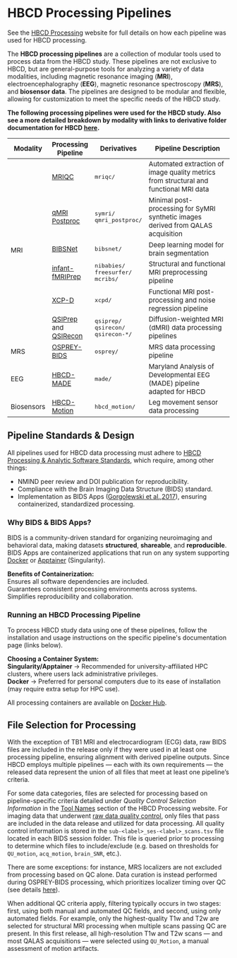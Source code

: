 # HBCD Processing Pipelines
<p>
<div id="visformat" class="table-banner" onclick="toggleCollapse(this)">
  <span class="emoji"><i class="fa-solid fa-circle-info"></i></span>
  <span class="text">See the <a href="https://hbcd-cbrain-processing.readthedocs.io/latest/">HBCD Processing</a> website for full details on how each pipeline was used for HBCD processing.</span>
</div>
</p>

The **HBCD processing pipelines** are a collection of modular tools used to process data from the HBCD study. These pipelines are not exclusive to HBCD, but are general-purpose tools for analyzing a variety of data modalities, including magnetic resonance imaging (**MRI**), electroencephalography (**EEG**), magnetic resonance spectroscopy (**MRS**), and **biosensor data**. The pipelines are designed to be modular and flexible, allowing for customization to meet the specific needs of the HBCD study.

**The following processing pipelines were used for the HBCD study. Also see a more detailed breakdown by modality with links to derivative folder documentation for HBCD [here](../../datacuration/file-based-data.md#links-to-pipeline-derivatives).**

<table style="width: 100%; border-collapse: collapse; table-layout: fixed; font-size: 15px">
  <thead>
    <tr>
      <th style="width: 10%; text-align: center;">Modality</th>
      <th style="width: 10%; text-align: center;">Processing Pipeline</th>
      <th style="width: 10%; text-align: center;">Derivatives</th>
      <th style="width: 60%; text-align: center;">Pipeline Description</th>
    </tr>
  </thead>
  <tbody>
<tr>
<td colspan="1" rowspan="6">
<div>MRI</div>
</td>
<td><a href="https://mriqc.readthedocs.io/en/latest/">MRIQC</a></td>
<td><code>mriqc/</code></td>
<td style="word-wrap: break-word; white-space: normal;">Automated extraction of image quality metrics from structural and functional MRI data</td>
<tr>
<td><a href="https://hbcd-symri-postproc.readthedocs.io/en/latest/index.html">qMRI Postproc</a></td>
<td><code>symri/</code><br><code>qmri_postproc/</code></td>
<td style="word-wrap: break-word; white-space: normal;">Minimal post-processing for SyMRI synthetic images derived from QALAS acquisition</td>
</tr>
<tr>
<td><a href="https://bibsnet.readthedocs.io/en/latest/">BIBSNet</a></td>
<td><code>bibsnet/</code></td>
<td>Deep learning model for brain segmentation</td>
</tr>
<tr>
<td><a href="https://nibabies.readthedocs.io/en/latest/">infant-fMRIPrep</a></td>
<td><code>nibabies/</code><br><code>freesurfer/</code><br><code>mcribs/</code></td>
<td style="word-wrap: break-word; white-space: normal;">Structural and functional MRI preprocessing pipeline</td>
</tr>
<tr>
<td><a href="https://xcp-d.readthedocs.io/en/latest/">XCP-D</a></td>
<td><code>xcpd/</code></td>
<td style="word-wrap: break-word; white-space: normal;">Functional MRI post-processing and noise regression pipeline</td>
</tr>
<tr>
<td><a href="https://qsiprep.readthedocs.io/en/latest/">QSIPrep</a> and <a href="https://qsirecon.readthedocs.io/en/latest/">QSIRecon</a></td>
<td><code>qsiprep/</code><br><code>qsirecon/</code><br><code>qsirecon-*/</code></td>
<td style="word-wrap: break-word; white-space: normal;">Diffusion-weighted MRI (dMRI) data processing pipelines</td>
</tr>
<tr>
<td>MRS</td>
<td><a href="https://osprey-bids.readthedocs.io/en/latest/index.html">OSPREY-BIDS</a></td>
<td><code>osprey/</code></td>
<td style="word-wrap: break-word; white-space: normal;">MRS data processing pipeline</td>
</tr>
<tr>
<td>EEG</td>
<td><a href="https://docs-hbcd-made.readthedocs.io/en/latest/">HBCD-MADE</a></td>
<td><code>made/</code></td>
<td style="word-wrap: break-word; white-space: normal;">Maryland Analysis of Developmental EEG (MADE) pipeline adapted for HBCD</td>
</tr>
<tr>
<td>Biosensors</td>
<td><a href="https://hbcd-motion-postproc.readthedocs.io/en/latest/">HBCD-Motion</a></td>
<td><code>hbcd_motion/</code></td>
<td style="word-wrap: break-word; white-space: normal;">Leg movement sensor data processing</td>
</tr>
</tbody>
</table>

## Pipeline Standards & Design
All pipelines used for HBCD data processing must adhere to [HBCD Processing & Analytic Software Standards](standards.md), which require, among other things:

- NMIND peer review and DOI publication for reproducibility.
- Compliance with the Brain Imaging Data Structure (BIDS) standard.
- Implementation as BIDS Apps ([Gorgolewski et al.,2017](https://doi.org/10.1371/journal.pcbi.1005209)), ensuring containerized, standardized processing.

### Why BIDS & BIDS Apps?
BIDS is a community-driven standard for organizing neuroimaging and behavioral data, making datasets **structured**, **shareable**, and **reproducible**. BIDS Apps are containerized applications that run on any system supporting [Docker](https://docs.docker.com/get-started/get-docker/) or [Apptainer](https://apptainer.org/docs/user/main/quick_start.html) (Singularity).

**Benefits of Containerization:**        
<i class="fa fa-check-square"></i> Ensures all software dependencies are included.      
<i class="fa fa-check-square"></i> Guarantees consistent processing environments across systems.        
<i class="fa fa-check-square"></i> Simplifies reproducibility and collaboration.        

### Running an HBCD Processing Pipeline
To process HBCD study data using one of these pipelines, follow the installation and usage instructions on the specific pipeline's documentation page (links below).

**Choosing a Container System:**            
**Singularity/Apptainer** → Recommended for university-affiliated HPC clusters, where users lack administrative privileges.         
**Docker** → Preferred for personal computers due to its ease of installation (may require extra setup for HPC use).

All processing containers are available on [Docker Hub](https://hub.docker.com/).

## File Selection for Processing

With the exception of TB1 MRI and electrocardiogram (ECG) data, raw BIDS files are included in the release only if they were used in at least one processing pipeline, ensuring alignment with derived pipeline outputs. Since HBCD employs multiple pipelines — each with its own requirements — the released data represent the union of all files that meet at least one pipeline’s criteria. 

For some data categories, files are selected for processing based on pipeline-specific criteria detailed under *Quality Control Selection Information* in the [Tool Names](https://hbcd-cbrain-processing.readthedocs.io/latest/tool_details.html#tool-names) section of the HBCD Processing website. For imaging data that underwent [raw data quality control](../mri/qc.md#raw-mr-data-qc), only files that pass are included in the data release and utilized for data processing. All quality control information is stored in the `sub-<label>_ses-<label>_scans.tsv` file located in each BIDS session folder. This file is queried prior to processing to determine which files to include/exclude (e.g. based on thresholds for `QU_motion`, `acq_motion`, `brain_SNR`, etc.). 

There are some exceptions: for instance, MRS localizers are not excluded from processing based on QC alone. Data curation is instead performed during OSPREY-BIDS processing, which prioritizes localizer timing over QC (see details [here](https://osprey-bids.readthedocs.io/en/2.4.3/processing_pipeline_details.html)). 

When additional QC criteria apply, filtering typically occurs in two stages: first, using both manual and automated QC fields, and second, using only automated fields. For example, only the highest-quality T1w and T2w are selected for structural MRI processing when multiple scans passing QC are present. In this first release, all high-resolution T1w and T2w scans — and most QALAS acquisitions — were selected using `QU_Motion`, a manual assessment of motion artifacts.
